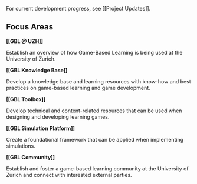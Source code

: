 For current development progress, see [[Project Updates]].

## Focus Areas
**[[GBL @ UZH]]**

Establish an overview of how Game-Based Learning is being used at the University of Zurich.

**[[GBL Knowledge Base]]**

Develop a knowledge base and learning resources with know-how and best practices on game-based learning and game development.

**[[GBL Toolbox]]**

Develop technical and content-related resources that can be used when designing and developing learning games.

**[[GBL Simulation Platform]]**

Create a foundational framework that can be applied when implementing simulations.

**[[GBL Community]]**

Establish and foster a game-based learning community at the University of Zurich and connect with interested external parties.

